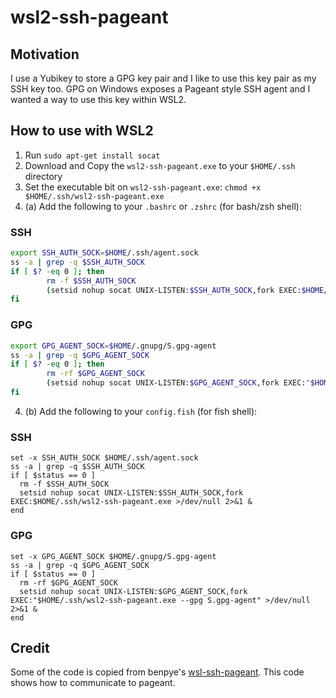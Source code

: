 # wsl2-ssh-pageant

## Motivation
I use a Yubikey to store a GPG key pair and I like to use this key pair as my SSH key too. GPG on Windows exposes a Pageant style SSH agent and I wanted a way to use this key within WSL2.

## How to use with WSL2

1. Run `sudo apt-get install socat`
2. Download and Copy the `wsl2-ssh-pageant.exe` to your `$HOME/.ssh` directory
3. Set the executable bit on `wsl2-ssh-pageant.exe`: `chmod +x $HOME/.ssh/wsl2-ssh-pageant.exe`
4. (a) Add the following to your `.bashrc` or `.zshrc` (for bash/zsh shell):

### SSH
```bash
export SSH_AUTH_SOCK=$HOME/.ssh/agent.sock
ss -a | grep -q $SSH_AUTH_SOCK
if [ $? -eq 0 ]; then
        rm -f $SSH_AUTH_SOCK
        (setsid nohup socat UNIX-LISTEN:$SSH_AUTH_SOCK,fork EXEC:$HOME/.ssh/wsl2-ssh-pageant.exe >/dev/null 2>&1 &)
fi
```

### GPG
```bash
export GPG_AGENT_SOCK=$HOME/.gnupg/S.gpg-agent
ss -a | grep -q $GPG_AGENT_SOCK
if [ $? -eq 0 ]; then
        rm -rf $GPG_AGENT_SOCK
        (setsid nohup socat UNIX-LISTEN:$GPG_AGENT_SOCK,fork EXEC:"$HOME/.ssh/wsl2-ssh-pageant.exe --gpg S.gpg-agent" >/dev/null 2>&1 &)
fi
```

4. (b) Add the following to your `config.fish` (for fish shell):

### SSH
```fish
set -x SSH_AUTH_SOCK $HOME/.ssh/agent.sock
ss -a | grep -q $SSH_AUTH_SOCK
if [ $status == 0 ]
  rm -f $SSH_AUTH_SOCK
  setsid nohup socat UNIX-LISTEN:$SSH_AUTH_SOCK,fork EXEC:$HOME/.ssh/wsl2-ssh-pageant.exe >/dev/null 2>&1 &
end
```

### GPG
```fish
set -x GPG_AGENT_SOCK $HOME/.gnupg/S.gpg-agent
ss -a | grep -q $GPG_AGENT_SOCK
if [ $status == 0 ]
  rm -rf $GPG_AGENT_SOCK
  setsid nohup socat UNIX-LISTEN:$GPG_AGENT_SOCK,fork EXEC:"$HOME/.ssh/wsl2-ssh-pageant.exe --gpg S.gpg-agent" >/dev/null 2>&1 &
end
```

## Credit

Some of the code is copied from benpye's [wsl-ssh-pageant](https://github.com/benpye/wsl-ssh-pageant). This code shows how to communicate to pageant.
